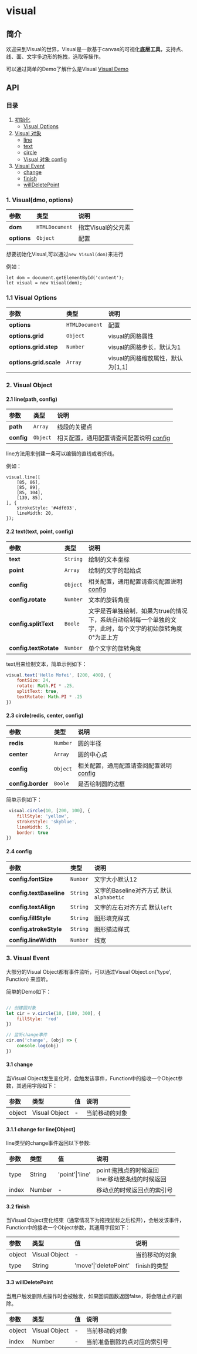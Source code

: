 # visual

## 简介

欢迎来到Visual的世界，Visual是一款基于canvas的可视化**底层工具**，支持点、线、面、文字多边形的拖拽，选取等操作。

可以通过简单的Demo了解什么是Visual [Visual Demo](https://huiyan-fe.github.io/visual/demo/index.v.1.0.1.html)


## API

### 目录

1. [初始化](#1-visualdmo-options)
	* [Visual Options](#11-visual-options)
2. [Visual 对象](#2-visual-object)
	* [line](#21-linepath-config)
	* [text](#22-texttext-point-config)
	* [circle](#23-circleredis-center-config)
	* [Visual 对象 config](#24-config)
3. [Visual Event](#3-visual-event)
	* [change](#31-change)
	* [finish](#32-finish)
	* [willDeletePoint](#33-willDeletePoint)
	

### 1. Visual(dmo, options)

|参数|类型|说明|
|:---|:---|:---|
| **dom** | `HTMLDocument` | 指定Visual的父元素 |
| **options** | `Object` | 配置 |

想要初始化Visual,可以通过`new Visual(dom)`来进行

例如：

```javascirpt
let dom = document.getElementById('content');
let visual = new Visual(dom);
```

### 1.1 Visual Options
|参数|类型|说明|
|:---|:---|:---|
| **options** | `HTMLDocument` | 配置 |
| **options.grid** | `Object` | visual的网格属性 |
| **options.grid.step** | `Number` | visual的网格步长，默认为1 |
| **options.grid.scale** | `Array` | visual的网格缩放属性，默认为[1,1] |

### 2. Visual Object

#### 2.1 line(path, config)

|参数|类型|说明|
|:---|:---|:---|
| **path** | `Array` | 线段的关键点
| **config** | `Object` | 相关配置，通用配置请查阅配置说明 [config](#24-config)

line方法用来创建一条可以编辑的直线或者折线。

例如：

```javascirpt
visual.line([
	[85, 86],
	[85, 89],
	[85, 104],
	[139, 85],
], {
	strokeStyle: '#4df693',
	lineWidth: 20,
});
```

#### 2.2 text(text, point, config)

|参数|类型|说明|
|:---|:---|:---|
| **text** | `String` | 绘制的文本坐标
| **point** | `Array` | 绘制的文字的起始点
| **config** | `Object` | 相关配置，通用配置请查阅配置说明 [config](#24-config)
| **config.rotate** | `Number` | 文本的旋转角度
| **config.splitText** | `Boole` | 文字是否单独绘制，如果为true的情况下，系统自动绘制每一个单独的文字，此时，每个文字的初始旋转角度0°为正上方
| **config.textRotate** | `Number` | 单个文字的旋转角度

text用来绘制文本，简单示例如下：

```javascript
visual.text('Hello Mofei', [200, 400], {
	fontSize: 24,
	rotate: Math.PI * .25,
	splitText: true,
	textRotate: Math.PI * .25
})
```

#### 2.3 circle(redis, center, config)

|参数|类型|说明|
|:---|:---|:---|
| **redis** | `Number` | 圆的半径
| **center** | `Array` | 圆的中心点
| **config** | `Object` | 相关配置，通用配置请查阅配置说明 [config](#24-config)
| **config.border** | `Boole` | 是否绘制圆的边框

简单示例如下：

```javascript
 visual.circle(10, [200, 100], {
    fillStyle: 'yellow',
    strokeStyle: 'skyblue',
    lineWidth: 5,
    border: true
})
```

#### 2.4 config

|参数|类型|说明|
|:---|:---|:---|
| **config.fontSize** | `Number` | 文字大小默认12
| **config.textBaseline** | `String` | 文字的Baseline对齐方式 默认`alphabetic`
| **config.textAlign** | `String` | 文字的左右对齐方式 默认`left`
| **config.fillStyle** | `String` | 图形填充样式
| **config.strokeStyle** | `String` | 图形描边样式
| **config.lineWidth** | `Number` | 线宽


### 3. Visual Event

大部分的Visual Object都有事件监听，可以通过Visual Object.on('type', Function) 来监听。

简单的Demo如下：

```javascript

// 创建圆对象
let cir = v.circle(10, [100, 300], {
	fillStyle: 'red'
})

// 监听change事件
cir.on('change', (obj) => {
	console.log(obj)
})
```

#### 3.1 change

当Visual Object发生变化时，会触发该事件，Function中的接收一个Object参数，其通用字段如下：

|参数|类型|值|说明|
|:---|:---|:---|:---|
|object|Visual Object| - |当前移动的对象

#### 3.1.1 change for line[Object]

line类型的change事件返回以下参数:

|参数|类型|值|说明|
|:---|:---|:---|:---|
|type|String|'point'\|'line' | point:拖拽点的时候返回 <br/> line:移动整条线的时候返回
|index|Number| - | 移动点的时候返回点的索引号

#### 3.2 finish

当Visual Object变化结束（通常情况下为拖拽鼠标之后松开），会触发该事件，Function中的接收一个Object参数，其通用字段如下：


|参数|类型|值|说明|
|:---|:---|:---|:---|
|object|Visual Object| - |当前移动的对象
|type|String| 'move'\|'deletePoint' | finish的类型


#### 3.3 willDeletePoint

当用户触发删除点操作时会被触发，如果回调函数返回false，将会阻止点的删除。

|参数|类型|值|说明|
|:---|:---|:---|:---|
|object|Visual Object| - |当前移动的对象
|index|Number| - | 当前准备删除的点对应的索引号